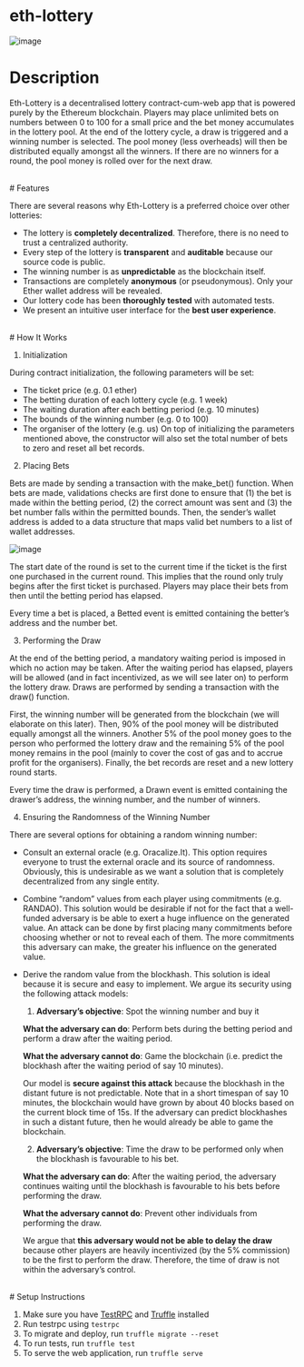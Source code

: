 # eth-lottery

![image](https://cloud.githubusercontent.com/assets/10496851/20247030/5d2e21a4-a9fe-11e6-9698-422681e21aec.png)


# Description

Eth-Lottery is a decentralised lottery contract-cum-web app that is powered purely by the Ethereum blockchain. Players may place unlimited bets on numbers between 0 to 100 for a small price and the bet money accumulates in the lottery pool. At the end of the lottery cycle, a draw is triggered and a winning number is selected. The pool money (less overheads) will then be distributed equally amongst all the winners. If there are no winners for a round, the pool money is rolled over for the next draw.

<br>
# Features

There are several reasons why Eth-Lottery is a preferred choice over other lotteries:
- The lottery is **completely decentralized**. Therefore, there is no need to trust a centralized authority.
- Every step of the lottery is **transparent** and **auditable** because our source code is public.
- The winning number is as **unpredictable** as the blockchain itself.
- Transactions are completely **anonymous** (or pseudonymous). Only your Ether wallet address will be revealed.
- Our lottery code has been **thoroughly tested** with automated tests.
- We present an intuitive user interface for the **best user experience**.

<br>
# How It Works

1. Initialization

  During contract initialization, the following parameters will be set:
  - The ticket price (e.g. 0.1 ether)
  - The betting duration of each lottery cycle (e.g. 1 week)
  - The waiting duration after each betting period (e.g. 10 minutes)
  - The bounds of the winning number (e.g. 0 to 100)
  - The organiser of the lottery (e.g. us)
  On top of initializing the parameters mentioned above, the constructor will also set the total number of bets to zero and reset all bet records.
  
2. Placing Bets

  Bets are made by sending a transaction with the make_bet() function. When bets are made, validations checks are first done to ensure that (1) the bet is made within the betting period, (2) the correct amount was sent and (3) the bet number falls within the permitted bounds. Then, the sender’s wallet address is added to a data structure that maps valid bet numbers to a list of wallet addresses.
  
  ![image](https://cloud.githubusercontent.com/assets/10496851/20247157/0f56f4ae-aa00-11e6-8b07-72860b619678.png)
  
  The start date of the round is set to the current time if the ticket is the first one purchased in the current round. This implies that the round only truly begins after the first ticket is purchased. Players may place their bets from then until the betting period has elapsed.
  
  Every time a bet is placed, a Betted event is emitted containing the better’s address and the number bet.

3. Performing the Draw

  At the end of the betting period, a mandatory waiting period is imposed in which no action may be taken. After the waiting period has elapsed, players will be allowed (and in fact incentivized, as we will see later on) to perform the lottery draw. Draws are performed by sending a transaction with the draw() function. 
  
  First, the winning number will be generated from the blockchain (we will elaborate on this later). Then, 90% of the pool money will be distributed equally amongst all the winners. Another 5% of the pool money goes to the person who performed the lottery draw and the remaining 5% of the pool money remains in the pool (mainly to cover the cost of gas and to accrue profit for the organisers). Finally, the bet records are reset and a new lottery round starts.
  
  Every time the draw is performed, a Drawn event is emitted containing the drawer’s address, the winning number, and the number of winners.
  
4. Ensuring the Randomness of the Winning Number

  There are several options for obtaining a random winning number:
  - Consult an external oracle (e.g. Oracalize.It). This option requires everyone to trust the external oracle and its source of randomness. Obviously, this is undesirable as we want a solution that is completely decentralized from any single entity.
  - Combine “random” values from each player using commitments (e.g. RANDAO). This solution would be desirable if not for the fact that a well-funded adversary is be able to exert a huge influence on the generated value. An attack can be done by first placing many commitments before choosing whether or not to reveal each of them. The more commitments this adversary can make, the greater his influence on the generated value.
  - Derive the random value from the blockhash. This solution is ideal because it is secure and easy to implement. We argue its security using the following attack models:

    1. **Adversary’s objective**: Spot the winning number and buy it
    
      **What the adversary can do**: Perform bets during the betting period and perform a draw after the waiting period.

      **What the adversary cannot do**: Game the blockchain (i.e. predict the blockhash after the waiting period of say 10 minutes).

      Our model is **secure against this attack** because the blockhash in the distant future is not predictable. Note that in a short timespan of say 10 minutes, the blockchain would have grown by about 40 blocks based on the current block time of 15s. If the adversary can predict blockhashes in such a distant future, then he would already be able to game the blockchain.

    2. **Adversary’s objective**: Time the draw to be performed only when the blockhash is favourable to his bet.
    
      **What the adversary can do**: After the waiting period, the adversary continues waiting until the blockhash is favourable to his bets before performing the draw.

      **What the adversary cannot do**: Prevent other individuals from performing the draw.

      We argue that **this adversary would not be able to delay the draw** because other players are heavily incentivized (by the 5% commission) to be the first to perform the draw. Therefore, the time of draw is not within the adversary’s control.


<br>
# Setup Instructions

1. Make sure you have [TestRPC](https://github.com/ethereumjs/testrpc) and [Truffle](https://github.com/ConsenSys/truffle) installed
2. Run testrpc using `testrpc`
3. To migrate and deploy, run `truffle migrate --reset`
4. To run tests, run `truffle test`
5. To serve the web application, run `truffle serve`
